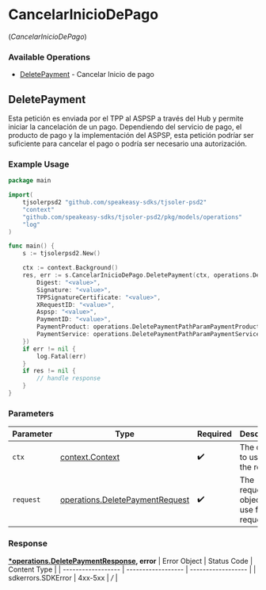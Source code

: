 # CancelarInicioDePago
(*CancelarInicioDePago*)

### Available Operations

* [DeletePayment](#deletepayment) - Cancelar Inicio de pago

## DeletePayment

Esta petición es enviada por el TPP al ASPSP a través del Hub y permite iniciar la cancelación de un pago. Dependiendo del servicio de pago, el producto de pago y la implementación del ASPSP, esta petición podríar ser suficiente para cancelar el pago o podría ser necesario una autorización.

### Example Usage

```go
package main

import(
	tjsolerpsd2 "github.com/speakeasy-sdks/tjsoler-psd2"
	"context"
	"github.com/speakeasy-sdks/tjsoler-psd2/pkg/models/operations"
	"log"
)

func main() {
    s := tjsolerpsd2.New()

    ctx := context.Background()
    res, err := s.CancelarInicioDePago.DeletePayment(ctx, operations.DeletePaymentRequest{
        Digest: "<value>",
        Signature: "<value>",
        TPPSignatureCertificate: "<value>",
        XRequestID: "<value>",
        Aspsp: "<value>",
        PaymentID: "<value>",
        PaymentProduct: operations.DeletePaymentPathParamPaymentProductSepaCreditTransfers,
        PaymentService: operations.DeletePaymentPathParamPaymentServiceBulkPayments,
    })
    if err != nil {
        log.Fatal(err)
    }
    if res != nil {
        // handle response
    }
}
```

### Parameters

| Parameter                                                                              | Type                                                                                   | Required                                                                               | Description                                                                            |
| -------------------------------------------------------------------------------------- | -------------------------------------------------------------------------------------- | -------------------------------------------------------------------------------------- | -------------------------------------------------------------------------------------- |
| `ctx`                                                                                  | [context.Context](https://pkg.go.dev/context#Context)                                  | :heavy_check_mark:                                                                     | The context to use for the request.                                                    |
| `request`                                                                              | [operations.DeletePaymentRequest](../../pkg/models/operations/deletepaymentrequest.md) | :heavy_check_mark:                                                                     | The request object to use for the request.                                             |


### Response

**[*operations.DeletePaymentResponse](../../pkg/models/operations/deletepaymentresponse.md), error**
| Error Object       | Status Code        | Content Type       |
| ------------------ | ------------------ | ------------------ |
| sdkerrors.SDKError | 4xx-5xx            | */*                |
